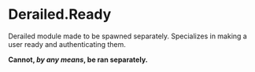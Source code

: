# Derailed.Ready

Derailed module made to be spawned separately.
Specializes in making a user ready and authenticating them.

**Cannot, *by any means*, be ran separately.**
